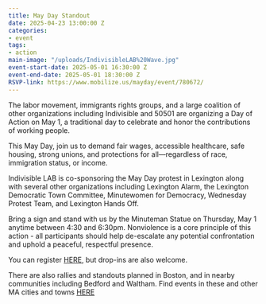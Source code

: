 ```yaml
---
title: May Day Standout
date: 2025-04-23 13:00:00 Z
categories:
- event
tags:
- action
main-image: "/uploads/IndivisibleLAB%20Wave.jpg"
event-start-date: 2025-05-01 16:30:00 Z
event-end-date: 2025-05-01 18:30:00 Z
RSVP-link: https://www.mobilize.us/mayday/event/780672/
---
```


The labor movement, immigrants rights groups, and a large coalition of other organizations including Indivisible and 50501 are organizing a Day of Action on May 1, a traditional day to celebrate and honor the contributions of working people. 

This May Day, join us to demand fair wages, accessible healthcare, safe housing, strong unions, and protections for all—regardless of race, immigration status, or income. 

Indivisible LAB is co-sponsoring the May Day protest in Lexington along with several other organizations including Lexington Alarm, the Lexington Democratic Town Committee, Minutewomen for Democracy, Wednesday Protest Team, and Lexington Hands Off.

Bring a sign and stand with us by the Minuteman Statue on Thursday, May 1 anytime between 4:30 and 6:30pm. Nonviolence is a core principle of this action - all participants should help de-escalate any potential confrontation and uphold a peaceful, respectful presence.

You can register [HERE](https://www.mobilize.us/mayday/event/780672/), but drop-ins are also welcome.

There are also rallies and standouts planned in Boston, and in nearby communities including Bedford and Waltham. Find events in these and other MA cities and towns [HERE](https://www.mobilize.us/mayday/?address=Massachusetts%2C%20USA&country=US&date=2025-05-01T04%3A00%3A00.000Z&from_map=true&lat=42.65688306790562&lon=-71.44575604007167&state=MA&zoom=6.446722391684213)